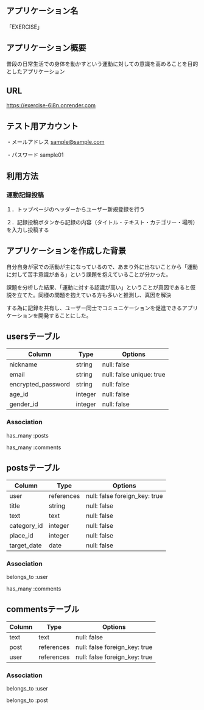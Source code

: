 ## アプリケーション名
「EXERCISE」

## アプリケーション概要
普段の日常生活での身体を動かすという運動に対しての意識を高めることを目的としたアプリケーション

## URL
https://exercise-6i8n.onrender.com

## テスト用アカウント
・メールアドレス sample@sample.com

・パスワード sample01

## 利用方法

### 運動記録投稿
１．トップページのヘッダーからユーザー新規登録を行う

２．記録投稿ボタンから記録の内容（タイトル・テキスト・カテゴリー・場所）を入力し投稿する

## アプリケーションを作成した背景
自分自身が家での活動が主になっているので、あまり外に出ないことから「運動に対して苦手意識がある」という課題を抱えていることが分かった。

課題を分析した結果、「運動に対する認識が高い」ということが真因であると仮説を立てた。同様の問題を抱えている方も多いと推測し、真因を解決

する為に記録を共有し、ユーザー同士でコミュニケーションを促進できるアプリケーションを開発することにした。

## usersテーブル

| Column               | Type    | Options     |
|----------------------|---------|-------------|
| nickname             | string  | null: false |
| email                | string  | null: false unique: true|
| encrypted_password   | string  | null: false |
| age_id               | integer | null: false |
| gender_id            | integer | null: false |

### Association
has_many :posts

has_many :comments

## postsテーブル

| Column             | Type       | Options     |
|--------------------|------------|-------------|
| user               | references | null: false foreign_key: true |
| title              | string     | null: false |
| text               | text       | null: false |
| category_id        | integer    | null: false |
| place_id           | integer    | null: false |
| target_date        | date       | null: false |

### Association
belongs_to :user

has_many :comments

## commentsテーブル

| Column             | Type       | Options     |
|--------------------|------------|-------------|
| text               | text       | null: false |
| post               | references | null: false foreign_key: true |
| user               | references | null: false foreign_key: true |

### Association
belongs_to :user

belongs_to :post